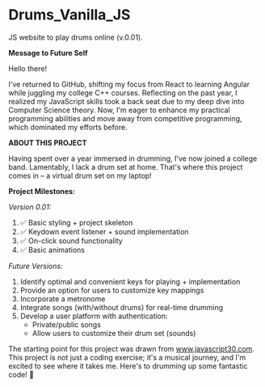 # Drums_Vanilla_JS
JS website to play drums online (v.0.01).

**Message to Future Self**

Hello there!

I've returned to GitHub, shifting my focus from React to learning Angular while juggling my college C++ courses. Reflecting on the past year, I realized my JavaScript skills took a back seat due to my deep dive into Computer Science theory. Now, I'm eager to enhance my practical programming abilities and move away from competitive programming, which dominated my efforts before.

**ABOUT THIS PROJECT**

Having spent over a year immersed in drumming, I've now joined a college band. Lamentably, I lack a drum set at home. That's where this project comes in – a virtual drum set on my laptop!

**Project Milestones:**
  
*Version 0.01:*
1) ✅ Basic styling + project skeleton
2) ✅ Keydown event listener + sound implementation
3) ✅ On-click sound functionality
4) ✅ Basic animations

*Future Versions:*
1) Identify optimal and convenient keys for playing + implementation
2) Provide an option for users to customize key mappings
3) Incorporate a metronome
4) Integrate songs (with/without drums) for real-time drumming
5) Develop a user platform with authentication:
   - Private/public songs
   - Allow users to customize their drum set (sounds)

The starting point for this project was drawn from www.javascript30.com. This project is not just a coding exercise; it's a musical journey, and I'm excited to see where it takes me. Here's to drumming up some fantastic code! 🥁








